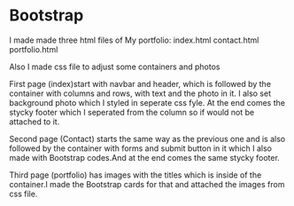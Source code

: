 # Bootstrap

I made made three html files of My portfolio:
index.html
contact.html
portfolio.html

Also I made css file to adjust some containers and photos

First page (index)start with  navbar and header, which is followed by the container with columns and rows, with text and the photo in it. I also set background photo which I styled in seperate css fyle.
At the end comes the stycky footer which I seperated from the column so if would not be attached to it.

Second page (Contact) starts the same way as the previous one and is also followed by the container with forms and submit button in it which I also made with Bootstrap codes.And at the end comes the same stycky footer.

Third page (portfolio) has images with the titles which is inside of the container.I made the Bootstrap cards for that and attached the images from css file.